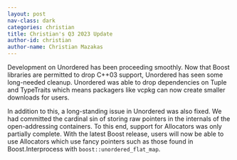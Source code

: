 ```yaml
---
layout: post
nav-class: dark
categories: christian
title: Christian's Q3 2023 Update
author-id: christian
author-name: Christian Mazakas
---
```


Development on Unordered has been proceeding smoothly. Now that Boost libraries are permitted to drop C++03 support, Unordered has seen some long-needed cleanup. Unordered was able to drop dependencies on Tuple and TypeTraits which means packagers like vcpkg can now create smaller downloads for users.

In addition to this, a long-standing issue in Unordered was also fixed. We had committed the cardinal sin of storing raw pointers in the internals of the open-addressing containers. To this end, support for Allocators was only partially complete. With the latest Boost release, users will now be able to use Allocators which use fancy pointers such as those found in Boost.Interprocess with `boost::unordered_flat_map`.



